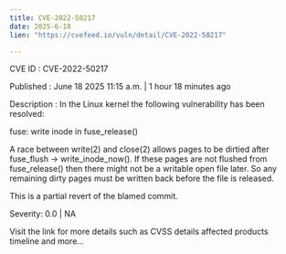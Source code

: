 ```yaml
---
title: CVE-2022-50217
date: 2025-6-18
lien: "https://cvefeed.io/vuln/detail/CVE-2022-50217"

---
```


CVE ID : CVE-2022-50217

Published :  June 18
2025
11:15 a.m. | 1 hour
18 minutes ago

Description : In the Linux kernel
the following vulnerability has been resolved:

fuse: write inode in fuse_release()

A race between write(2) and close(2) allows pages to be dirtied after
fuse_flush -> write_inode_now().  If these pages are not flushed from
fuse_release()
then there might not be a writable open file later.  So any
remaining dirty pages must be written back before the file is released.

This is a partial revert of the blamed commit.

Severity: 0.0 | NA

Visit the link for more details
such as CVSS details
affected products
timeline
and more...
